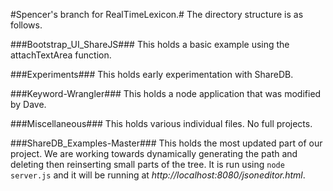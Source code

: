 #Spencer's branch for RealTimeLexicon.#
The directory structure is as follows.

###Bootstrap_UI_ShareJS###
This holds a basic example using the attachTextArea function.

###Experiments###
This holds early experimentation with ShareDB.

###Keyword-Wrangler###
This holds a node application that was modified by Dave.

###Miscellaneous###
This holds various individual files. No full projects.

###ShareDB_Examples-Master###
This holds the most updated part of our project. We are working towards dynamically generating the path and deleting then reinserting small parts of the tree. It is run using `node server.js` and it will be running at *http://localhost:8080/jsoneditor.html*.
